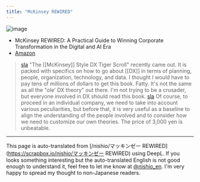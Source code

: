 ```yaml
---
title: "McKinsey REWIRED"
---
```


![image](https://gyazo.com/ddbbd24b7927769cbc464a221c8b1323/thumb/1000)
- McKinsey REWIRED: A Practical Guide to Winning Corporate Transformation in the Digital and AI Era
- [Amazon](https://amzn.to/3UlRFcX)

> [sla](https://twitter.com/sla/status/1752479359460622669) "The [[McKinsey]] Style DX Tiger Scroll" recently came out. It is packed with specifics on how to go about [[DX]] in terms of planning, people, organization, technology, and data. I thought I would have to pay tens of millions of dollars to get this book. Fatty. It's not the same as all the "ole' DX theory" out there. I'm not trying to be a crusader, but everyone involved in DX should read this book.
> [sla](https://twitter.com/sla/status/1752480296728240600) Of course, to proceed in an individual company, we need to take into account various peculiarities, but before that, it is very useful as a baseline to align the understanding of the people involved and to consider how we need to customize our own theories. The price of 3,000 yen is unbeatable.


---
This page is auto-translated from [/nishio/マッキンゼー REWIRED](https://scrapbox.io/nishio/マッキンゼー REWIRED) using DeepL. If you looks something interesting but the auto-translated English is not good enough to understand it, feel free to let me know at [@nishio_en](https://twitter.com/nishio_en). I'm very happy to spread my thought to non-Japanese readers.